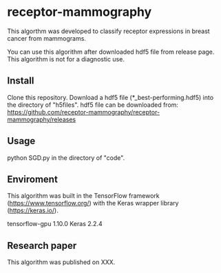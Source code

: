# receptor-mammography
This algorthm was developed to classify receptor expressions in breast cancer from mammograms.

You can use this algorithm after downloaded hdf5 file from release page. This algorithm is not for a diagnostic use.

## Install
Clone this repository.
Download a hdf5 file (*_best-performing.hdf5) into the directory of "h5files".
hdf5 file can be downloaded from: https://github.com/receptor-mammography/receptor-mammography/releases

## Usage
python SGD.py in the directory of "code".

## Enviroment
This algorithm was built in the TensorFlow framework (https://www.tensorflow.org/) with the Keras wrapper library (https://keras.io/).

tensorflow-gpu 1.10.0
Keras 2.2.4

## Research paper
This algorithm was published on XXX.
